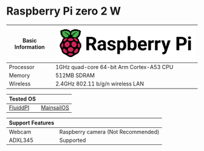 # Raspberry Pi zero 2 W

| Basic Information | ![pi](../image/raspberrypi.png) |
|-|-|
| Processor | 1GHz quad-core 64-bit Arm Cortex-A53 CPU |
| Memory | 512MB SDRAM |
| Wireless | 2.4GHz 802.11 b/g/n wireless LAN |

| Tested OS ||
|-|-|
| [FluiddPI](https://docs.fluidd.xyz/installation/fluiddpi) | [MainsailOS](https://docs.mainsail.xyz/setup/mainsail-os) |

| Support Features ||
|-|-|
| Webcam | Raspberry camera (Not Recommended)|
| ADXL345  | Supported |